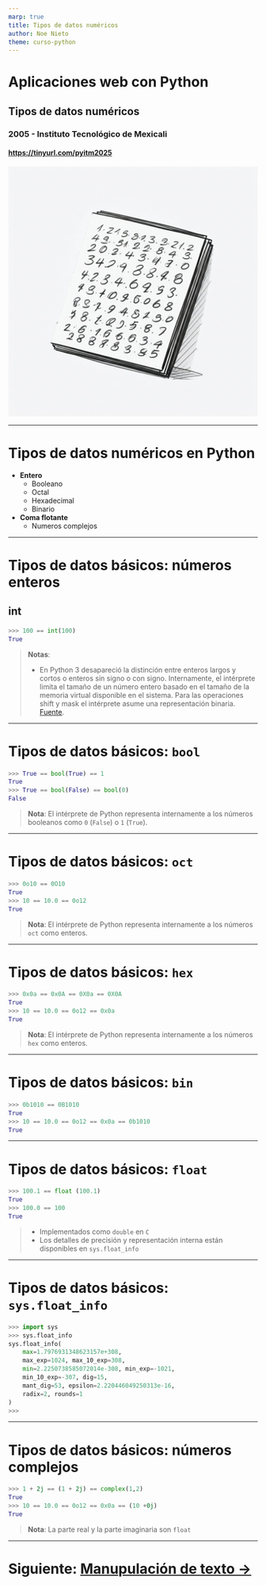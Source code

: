 ```yaml
---
marp: true
title: Tipos de datos numéricos
author: Noe Nieto
theme: curso-python
---
```


# Aplicaciones web con Python

## Tipos de datos numéricos

### 2005 - Instituto Tecnológico de Mexicali

#### https://tinyurl.com/pyitm2025

![bg right](imagenes/numeros.jpg)


---

<!--
paginate: true
header: Aplicaciones web con Python
footer: Instituto Tecnológico de Mexicali
-->
# Tipos de datos numéricos en Python

* **Entero**
  * Booleano
  * Octal
  * Hexadecimal
  * Binario
* **Coma flotante**
  * Numeros complejos

---

# Tipos de datos básicos: **números enteros**

## int

```py
>>> 100 == int(100)
True
```

> **Notas**:
> - En Python 3 desapareció la distinción entre enteros largos y cortos o enteros sin signo o con signo. Internamente, el intérprete limita el tamaño de un número entero basado en el tamaño de la memoria virtual disponible en el sistema. Para las operaciones shift y mask el intérprete asume una representación binaria.
[Fuente](https://docs.python.org/3/reference/datamodel.html#numbers-integral).

---

# Tipos de datos básicos: **`bool`**

```python
>>> True == bool(True) == 1
True
>>> True == bool(False) == bool(0)
False
```

> **Nota**: El intérprete de Python representa internamente a los números booleanos como `0` (`False`) o `1` (`True`).

---

# Tipos de datos básicos: **`oct`**

```python
>>> 0o10 == 0O10
True
>>> 10 == 10.0 == 0o12
True
```

> **Nota**: El intérprete de Python representa internamente a los números `oct` como enteros.

---

# Tipos de datos básicos: **`hex`**

```python
>>> 0x0a == 0x0A == 0X0a == 0X0A
True
>>> 10 == 10.0 == 0o12 == 0x0a
True
```

> **Nota**: El intérprete de Python representa internamente a los números `hex` como enteros.


---
# Tipos de datos básicos: **`bin`**


```python
>>> 0b1010 == 0B1010
True
>>> 10 == 10.0 == 0o12 == 0x0a == 0b1010
True
```

---

# Tipos de datos básicos: **`float`**


```python
>>> 100.1 == float (100.1)
True
>>> 100.0 == 100
True
```

> - Implementados como `double` en `C`
> - Los detalles de precisión y representación interna están disponibles en `sys.float_info`

---

# Tipos de datos básicos: **`sys.float_info`**

```python
>>> import sys
>>> sys.float_info
sys.float_info(
    max=1.7976931348623157e+308, 
    max_exp=1024, max_10_exp=308, 
    min=2.2250738585072014e-308, min_exp=-1021, 
    min_10_exp=-307, dig=15, 
    mant_dig=53, epsilon=2.220446049250313e-16, 
    radix=2, rounds=1
)
>>>
```

---

# Tipos de datos básicos: **números complejos**

```python
>>> 1 + 2j == (1 + 2j) == complex(1,2)
True
>>> 10 == 10.0 == 0o12 == 0x0a == (10 +0j)
True
```

> **Nota**: La parte real y la parte imaginaria son `float`


---

# Siguiente: [Manupulación de texto →](105-Manipulación-de-texto.md)
